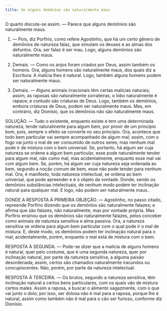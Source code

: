 ```yaml
---
title: Se alguns demônios são naturalmente maus
---
```


O quarto discute-se assim. — Parece que alguns demônios são naturalmente maus.  

1. — Pois, diz Porfírio, como refere Agostinho, que há um certo gênero de demônios de natureza falaz, que simulam os deuses e as almas dos defuntos. Ora, ser falaz é ser mau. Logo, alguns demônios são naturalmente maus. 

2. Demais. — Como os anjos foram criados por Deus, assim também os homens. Ora, alguns homens são naturalmente maus, dos quais diz a Escritura: A malícia lhes é natural. Logo, também alguns homens podem ser naturalmente maus.  

3. Demais. — Alguns animais irracionais têm certas malícias naturais; assim, as raposas são naturalmente sorrateiras, o lobo naturalmente é rapace; e contudo são criaturas de Deus. Logo, também os demônios, embora criaturas de Deus, podem ser naturalmente maus.  Mas, em contrário, diz Dionísio, que os demônios não são naturalmente maus.  

SOLUÇÃO. — Tudo o existente, enquanto existe e tem uma determinada natureza, tende naturalmente para algum bem, por provir de um princípio bom, pois, sempre o efeito se converte no seu princípio. Ora, acontece que todo bem particular vai sempre acompanhado de algum mal; assim, com o fogo vai junto o mal de ser consumido de outros seres; mas nenhum mal pode ir de mistura com o bem universal. Se, portanto, há algum ser cuja natureza se ordene a algum bem particular, esse pode naturalmente tender para algum mal, não como mal, mas acidentalmente, enquanto esse mal vai com algum bem. Se, porém, há algum ser cuja natureza seja ordenada ao bem, segundo a noção comum de bem, esse não pode tender para nenhum mal. Ora, é manifesto, toda natureza intelectual, se ordena ao bem universal, que pode apreender e é o objeto da vontade. Donde, sendo os demônios substâncias intelectuais, de nenhum modo podem ter inclinação natural para qualquer mal. E logo, não podem ser naturalmente maus..  

DONDE A RESPOSTA À PRIMEIRA OBJEÇÃO. — Agostinho, no passo citado, repreende Porfírio dizendo que os demônios são naturalmente falazes; e afirma que são falazes, não naturalmente, mas por vontade própria. Mas Porfírio ensinou que os demônios são naturalmente falazes, pelos conceber como animais de natureza sensitiva e alma passiva. Ora, a natureza sensitiva se ordena para algum bem particular com o qual pode ir o mal de mistura. E, deste modo, os demônios podem ter inclinação natural para o mal; acidentalmente, porém, enquanto o mal está de mistura com o bem.  

RESPOSTA À SEGUNDA. — Pode-se dizer que a malícia de alguns homens é natural, quer pelo costume, que é uma segunda natureza, quer por inclinação natural, por parte da natureza sensitiva, a alguma paixão desordenada; assim, certos são chamados naturalmente iracundos ou concupiscentes. Não, porém, por parte da natureza intelectual.  

RESPOSTA À TERCEIRA. — Os brutos, segundo a natureza sensitiva, têm inclinação natural a certos bens particulares, com os quais vão de mistura certos males. Assim a raposa, a buscar o alimento sagazmente, com o que vai junto o dolo; por isso, ser dolosa não é mal para a raposa, porque lhe é natural, assim como também não é mal para o cão ser furioso, conforme diz Dionísio.